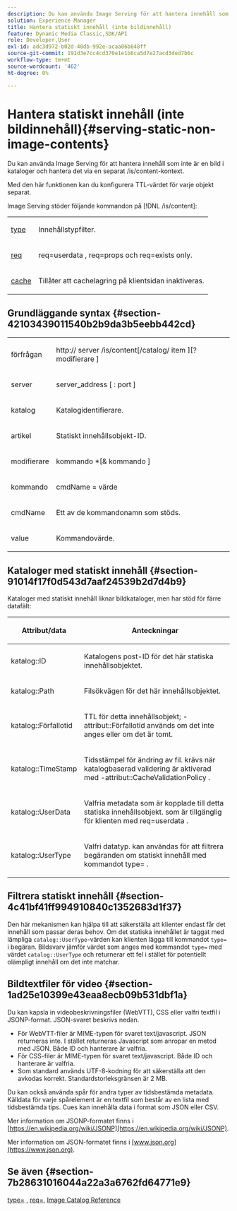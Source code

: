 ```yaml
---
description: Du kan använda Image Serving för att hantera innehåll som inte är en bild i kataloger och hantera det via en separat /is/content-kontext.
solution: Experience Manager
title: Hantera statiskt innehåll (inte bildinnehåll)
feature: Dynamic Media Classic,SDK/API
role: Developer,User
exl-id: adc3d972-b02d-40db-992e-acaa06b848ff
source-git-commit: 191d3e7cc4cd370e1e1b6ca5d7e27acd3ded7b6c
workflow-type: tm+mt
source-wordcount: '462'
ht-degree: 0%

---
```


# Hantera statiskt innehåll (inte bildinnehåll){#serving-static-non-image-contents}

Du kan använda Image Serving för att hantera innehåll som inte är en bild i kataloger och hantera det via en separat /is/content-kontext.

Med den här funktionen kan du konfigurera TTL-värdet för varje objekt separat.

Image Serving stöder följande kommandon på [!DNL /is/content]:

<table id="simpletable_8A3AB1D1D20F4B6CBE86767E94735980"> 
 <tr class="strow"> 
  <td class="stentry"> <p> <a href="../../is-api/http-ref/image-serving-api-ref/c-http-protocol-reference/c-command-reference/r-type.md#reference-89094fd1c50c444eb082cd266769cccb" format="dita" scope="local"> type  </a> </p> </td> 
  <td class="stentry"> <p>Innehållstypfilter. </p> </td> 
 </tr> 
 <tr class="strow"> 
  <td class="stentry"> <p> <a href="../../is-api/http-ref/image-serving-api-ref/c-http-protocol-reference/c-command-reference/r-req/r-req.md#reference-907cdb4a97034db7ad94695f25552e76" format="dita" scope="local"> req  </a> </p> </td> 
  <td class="stentry"> <p> <span class="codeph"> req=userdata  </span>,  <span class="codeph"> req=props  </span>och  <span class="codeph"> req=exists  </span> only. </p> </td> 
 </tr> 
 <tr class="strow"> 
  <td class="stentry"> <p> <a href="../../is-api/http-ref/image-serving-api-ref/c-http-protocol-reference/c-command-reference/r-is-http-cache.md#reference-168189bee4ce4d1189d427891f22be2e" format="dita" scope="local"> cache  </a> </p> </td> 
  <td class="stentry"> <p>Tillåter att cachelagring på klientsidan inaktiveras. </p> </td> 
 </tr> 
</table>

## Grundläggande syntax {#section-42103439011540b2b9da3b5eebb442cd}

<table id="simpletable_2F039A5BFA2C4E22B014F42ECBCDA0A2"> 
 <tr class="strow"> 
  <td class="stentry"> <p> <span class="codeph"> <span class="varname"> förfrågan  </span> </span> </p> </td> 
  <td class="stentry"> <p> <span class="codeph"> <span class="filepath"> http://  <span class="varname"> server  </span>/is/content[/catalog/  <span class="varname"> item  </span>][? <span class="varname"> modifierare  </span>]  </span> </span> </p> </td> 
 </tr> 
 <tr class="strow"> 
  <td class="stentry"> <p> <span class="codeph"> <span class="varname"> server  </span> </span> </p> </td> 
  <td class="stentry"> <p> <span class="codeph"> <span class="varname"> server_address  </span>[ :  <span class="varname"> port  </span>]  </span> </p> </td> 
 </tr> 
 <tr class="strow"> 
  <td class="stentry"> <p> <span class="codeph"> <span class="varname"> katalog  </span> </span> </p> </td> 
  <td class="stentry"> <p>Katalogidentifierare. </p> </td> 
 </tr> 
 <tr class="strow"> 
  <td class="stentry"> <p> <span class="codeph"> <span class="varname"> artikel  </span> </span> </p> </td> 
  <td class="stentry"> <p>Statiskt innehållsobjekt-ID. </p> </td> 
 </tr> 
 <tr class="strow"> 
  <td class="stentry"> <p> <span class="codeph"> <span class="varname"> modifierare  </span> </span> </p> </td> 
  <td class="stentry"> <p> <span class="codeph"> <span class="varname"> kommando  </span>*[&amp;  <span class="varname"> kommando  </span>]  </span> </p> </td> 
 </tr> 
 <tr class="strow"> 
  <td class="stentry"> <p> <span class="codeph"> <span class="varname"> kommando  </span> </span> </p> </td> 
  <td class="stentry"> <p> <span class="codeph"> <span class="varname"> cmdName  </span>=  <span class="varname"> värde  </span> </span> </p> </td> 
 </tr> 
 <tr class="strow"> 
  <td class="stentry"> <p> <span class="codeph"> <span class="varname"> cmdName  </span> </span> </p> </td> 
  <td class="stentry"> <p>Ett av de kommandonamn som stöds. </p> </td> 
 </tr> 
 <tr class="strow"> 
  <td class="stentry"> <p> <span class="codeph"> <span class="varname"> value  </span> </span> </p> </td> 
  <td class="stentry"> <p>Kommandovärde. </p> </td> 
 </tr> 
</table>

## Kataloger med statiskt innehåll {#section-91014f17f0d543d7aaf24539b2d7d4b9}

Kataloger med statiskt innehåll liknar bildkataloger, men har stöd för färre datafält:

<table id="table_71A565DF5EC94913AD35CB13B0C7A27D"> 
 <thead> 
  <tr> 
   <th colname="col1" class="entry"> <p>Attribut/data </p> </th> 
   <th colname="col2" class="entry"> <p>Anteckningar </p> </th> 
  </tr> 
 </thead>
 <tbody> 
  <tr> 
   <td colname="col1"> <p> <span class="codeph"> katalog::ID  </span> </p> </td> 
   <td colname="col2"> <p>Katalogens post-ID för det här statiska innehållsobjektet. </p> </td> 
  </tr> 
  <tr> 
   <td colname="col1"> <p> <span class="codeph"> katalog::Path  </span> </p> </td> 
   <td colname="col2"> <p>Filsökvägen för det här innehållsobjektet. </p> </td> 
  </tr> 
  <tr> 
   <td colname="col1"> <p> <span class="codeph"> katalog::Förfallotid  </span> </p> </td> 
   <td colname="col2"> <p>TTL för detta innehållsobjekt; <span class="codeph">-attribut::Förfallotid </span> används om det inte anges eller om det är tomt. </p> </td> 
  </tr> 
  <tr> 
   <td colname="col1"> <p> <span class="codeph"> katalog::TimeStamp  </span> </p> </td> 
   <td colname="col2"> <p>Tidsstämpel för ändring av fil. krävs när katalogbaserad validering är aktiverad med <span class="codeph">-attribut::CacheValidationPolicy </span>. </p> </td> 
  </tr> 
  <tr> 
   <td colname="col1"> <p> <span class="codeph"> katalog::UserData  </span> </p> </td> 
   <td colname="col2"> <p>Valfria metadata som är kopplade till detta statiska innehållsobjekt. som är tillgänglig för klienten med <span class="codeph"> req=userdata </span>. </p> </td> 
  </tr> 
  <tr> 
   <td colname="col1"> <p> <span class="codeph"> katalog::UserType  </span> </p> </td> 
   <td colname="col2"> <p>Valfri datatyp. kan användas för att filtrera begäranden om statiskt innehåll med kommandot <span class="codeph"> type= </span>. </p> </td> 
  </tr> 
 </tbody> 
</table>

## Filtrera statiskt innehåll {#section-4c41bf41ff994910840c1352683d1f37}

Den här mekanismen kan hjälpa till att säkerställa att klienter endast får det innehåll som passar deras behov. Om det statiska innehållet är taggat med lämpliga `catalog::UserType`-värden kan klienten lägga till kommandot `type=` i begäran. Bildsvarv jämför värdet som anges med kommandot `type=` med värdet `catalog::UserType` och returnerar ett fel i stället för potentiellt olämpligt innehåll om det inte matchar.

## Bildtextfiler för video {#section-1ad25e10399e43eaa8ecb09b531dbf1a}

Du kan kapsla in videobeskrivningsfiler (WebVTT), CSS eller valfri textfil i JSONP-format. JSON-svaret beskrivs nedan.

* För WebVTT-filer är MIME-typen för svaret text/javascript. JSON returneras inte. I stället returneras Javascript som anropar en metod med JSON. Både ID och hanterare är valfria.
* För CSS-filer är MIME-typen för svaret text/javascript. Både ID och hanterare är valfria.
* Som standard används UTF-8-kodning för att säkerställa att den avkodas korrekt. Standardstorleksgränsen är 2 MB.

Du kan också använda spår för andra typer av tidsbestämda metadata. Källdata för varje spårelement är en textfil som består av en lista med tidsbestämda tips. Cues kan innehålla data i format som JSON eller CSV.

Mer information om JSONP-formatet finns i [https://en.wikipedia.org/wiki/JSONP](https://en.wikipedia.org/wiki/JSONP).

Mer information om JSON-formatet finns i [www.json.org](https://www.json.org).

## Se även {#section-7b28631016044a22a3a6762fd64771e9}

[type=](../../is-api/http-ref/image-serving-api-ref/c-http-protocol-reference/c-command-reference/r-type.md#reference-89094fd1c50c444eb082cd266769cccb) ,  [req=](../../is-api/http-ref/image-serving-api-ref/c-http-protocol-reference/c-command-reference/r-req/r-req.md#reference-907cdb4a97034db7ad94695f25552e76),  [Image Catalog Reference](../../is-api/image-serving-api-ref/c-image-catalog-reference/c-image-catalog-reference.md#concept-e23d45ea3abe43119d5144e01c14b0b5)
